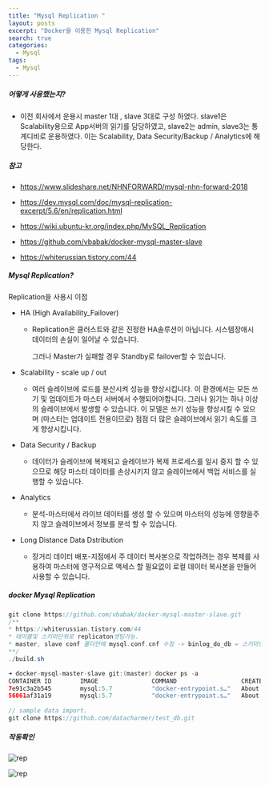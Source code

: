```yaml
---
title: "Mysql Replication "
layout: posts
excerpt: "Docker을 이용한 Mysql Replication"
search: true
categories:
  - Mysql
tags: 
  - Mysql
---
```


##### 어떻게 사용했는지?

- 이전 회사에서 운용시 master 1대 , slave 3대로 구성 하였다.  slave1은 Scalability용으로 App서버의 읽기를 담당하였고, slave2는 admin, slave3는 통계디비로 운용하였다. 이는 Scalability, Data Security/Backup / Analytics에 해당한다. 

##### 참고

- https://www.slideshare.net/NHNFORWARD/mysql-nhn-forward-2018

- https://dev.mysql.com/doc/mysql-replication-excerpt/5.6/en/replication.html

- https://wiki.ubuntu-kr.org/index.php/MySQL_Replication

- https://github.com/vbabak/docker-mysql-master-slave
- https://whiterussian.tistory.com/44 

##### Mysql Replication? 

Replication을 사용시 이점

- HA (High Availability_Failover)

  - Replication은 클러스트와 같은 진정한 HA솔루션이 아닙니다. 시스템장애시 데이터의 손실이 일어날 수 있습니다. 

    그러나 Master가 실패할 경우 Standby로 failover할 수 있습니다. 

- Scalability - scale up / out
  - 여러 슬레이브에 로드를 분산시켜 성능을 향상시킵니다. 이 환경에서는 모든 쓰기 및 업데이트가 마스터 서버에서 수행되어야합니다. 그러나 읽기는 하나 이상의 슬레이브에서 발생할 수 있습니다. 이 모델은 쓰기 성능을 향상시킬 수 있으며 (마스터는 업데이트 전용이므로) 점점 더 많은 슬레이브에서 읽기 속도를 크게 향상시킵니다.

- Data Security / Backup
  - 데이터가 슬레이브에 복제되고 슬레이브가 복제 프로세스를 일시 중지 할 수 있으므로 해당 마스터 데이터를 손상시키지 않고 슬레이브에서 백업 서비스를 실행할 수 있습니다.

- Analytics
  - 분석-마스터에서 라이브 데이터를 생성 할 수 있으며 마스터의 성능에 영향을주지 않고 슬레이브에서 정보를 분석 할 수 있습니다.

- Long Distance Data Dstribution
  - 장거리 데이터 배포-지점에서 주 데이터 복사본으로 작업하려는 경우 복제를 사용하여 마스터에 영구적으로 액세스 할 필요없이 로컬 데이터 복사본을 만들어 사용할 수 있습니다.

##### docker Mysql Replication

```java
git clone https://github.com/vbabak/docker-mysql-master-slave.git
/** 
* https://whiterussian.tistory.com/44 
* 테이블및 스키마단위로 replicaton셋팅가능. 
* master, slave conf 폴더안에 mysql.conf.cnf 수정 -> binlog_do_db = 스키마명. 
**/
./build.sh

➜ docker-mysql-master-slave git:(master) docker ps -a
CONTAINER ID        IMAGE               COMMAND                  CREATED             STATUS              PORTS                               NAMES
7e91c3a2b545        mysql:5.7           "docker-entrypoint.s…"   About an hour ago   Up 36 minutes       33060/tcp, 0.0.0.0:5506->3306/tcp   mysql_slave
56061af31a19        mysql:5.7           "docker-entrypoint.s…"   About an hour ago   Up About an hour    33060/tcp, 0.0.0.0:4406->3306/tcp   mysql_master
  
// sample data import.  
git clone https://github.com/datacharmer/test_db.git

```

##### 작동확인

![rep](/blog/assets/images/docker/mysql_rep_1.png)

![rep](/blog/assets/images/docker/mysql_rep_2.png)





